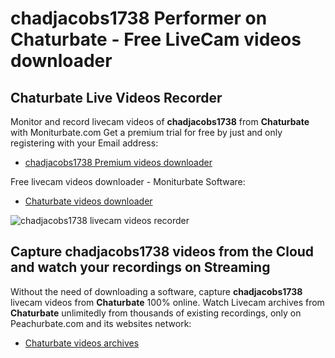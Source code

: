 # chadjacobs1738 Performer on Chaturbate - Free LiveCam videos downloader

## Chaturbate Live Videos Recorder

Monitor and record livecam videos of **chadjacobs1738** from **Chaturbate** with Moniturbate.com
Get a premium trial for free by just and only registering with your Email address:
* [chadjacobs1738 Premium videos downloader](https://moniturbate.com/request-demo-licence-key.html)

Free livecam videos downloader - Moniturbate Software:
* [Chaturbate videos downloader](https://moniturbate.com/moniturbate-download-software.html)

![chadjacobs1738 livecam videos recorder](https://peachurnet.com/templates/moniturbate-software.png)


## Capture chadjacobs1738 videos from the Cloud and watch your recordings on Streaming

Without the need of downloading a software, capture **chadjacobs1738** livecam videos from **Chaturbate** 100% online.
Watch Livecam archives from **Chaturbate** unlimitedly from thousands of existing recordings, only on Peachurbate.com and its websites network:
* [Chaturbate videos archives](https://peachurnet.com/)